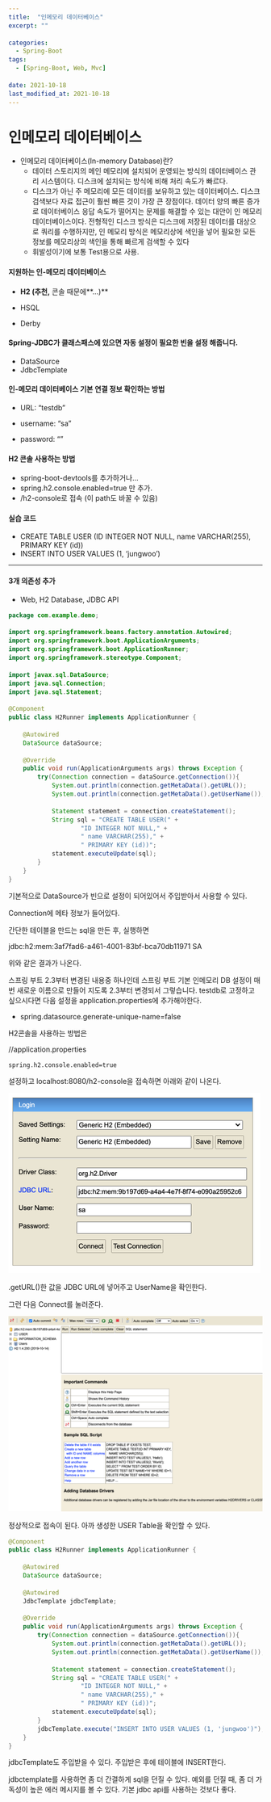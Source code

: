 ```yaml
---
title:  "인메모리 데이터베이스"
excerpt: ""

categories:
  - Spring-Boot
tags:
  - [Spring-Boot, Web, Mvc]
 
date: 2021-10-18
last_modified_at: 2021-10-18
---
```


# 인메모리 데이터베이스

- 인메모리 데이터베이스(In-memory Database)란?
  - 데이터 스토리지의 메인 메모리에 설치되어 운영되는 방식의 데이터베이스 관리 시스템이다. 디스크에 설치되는 방식에 비해 처리 속도가 빠르다.
  - 디스크가 아닌 주 메모리에 모든 데이터를 보유하고 있는 데이터베이스. 디스크 검색보다 자료 접근이 훨씬 빠른 것이 가장 큰 장점이다. 데이터 양의 빠른 증가로 데이터베이스 응답 속도가 떨어지는 문제를 해결할 수 있는 대안이 인 메모리 데이터베이스이다. 전형적인 디스크 방식은 디스크에 저장된 데이터를 대상으로 쿼리를 수행하지만, 인 메모리 방식은 메모리상에 색인을 넣어 필요한 모든 정보를 메모리상의 색인을 통해 빠르게 검색할 수 있다
  - 휘발성이기에 보통 Test용으로 사용.

#### 지원하는 인-메모리 데이터베이스

- **H2 (**추천**,** 콘솔 때문에**...)**

- HSQL

- Derby

  

#### Spring-JDBC가 클래스패스에 있으면 자동 설정이 필요한 빈을 설정 해줍니다.

- DataSource
- JdbcTemplate

#### 인-메모리 데이터베이스 기본 연결 정보 확인하는 방법

- URL: “testdb”

- username: “sa”
- password: “”



#### H2 콘솔 사용하는 방법

- spring-boot-devtools를 추가하거나...
- spring.h2.console.enabled=true 만 추가.
- /h2-console로 접속 (이 path도 바꿀 수 있음)

#### 실습 코드

- CREATE TABLE USER (ID INTEGER NOT NULL, name VARCHAR(255), PRIMARY KEY (id))
- INSERT INTO USER VALUES (1, ‘jungwoo’)

---



#### 3개 의존성 추가

- Web, H2 Database, JDBC API



```java
package com.example.demo;

import org.springframework.beans.factory.annotation.Autowired;
import org.springframework.boot.ApplicationArguments;
import org.springframework.boot.ApplicationRunner;
import org.springframework.stereotype.Component;

import javax.sql.DataSource;
import java.sql.Connection;
import java.sql.Statement;

@Component
public class H2Runner implements ApplicationRunner {

    @Autowired
    DataSource dataSource;

    @Override
    public void run(ApplicationArguments args) throws Exception {
        try(Connection connection = dataSource.getConnection()){
            System.out.println(connection.getMetaData().getURL());
            System.out.println(connection.getMetaData().getUserName());

            Statement statement = connection.createStatement();
            String sql = "CREATE TABLE USER(" +
                    "ID INTEGER NOT NULL," +
                    " name VARCHAR(255)," +
                    " PRIMARY KEY (id))";
            statement.executeUpdate(sql);
        }
    }
}
```

기본적으로 DataSource가 빈으로 설정이 되어있어서 주입받아서 사용할 수 있다.

Connection에 메타 정보가 들어있다.

간단한 테이블을 만드는 sql을 만든 후, 실행하면

jdbc:h2:mem:3af7fad6-a461-4001-83bf-bca70db11971
SA

위와 같은 결과가 나온다.

스프링 부트 2.3부터 변경된 내용중 하나인데 스프링 부트 기본 인메모리 DB 설정이 매번 새로운 이름으로 만들어 지도록 2.3부터 변경되서 그렇습니다. testdb로 고정하고 싶으시다면 다음 설정을 application.properties에 추가해야한다.

- spring.datasource.generate-unique-name=false

 

H2콘솔을 사용하는 방법은 

//application.properties

```
spring.h2.console.enabled=true
```

설정하고 localhost:8080/h2-console을 접속하면 아래와 같이 나온다.

<img src="img/image-20211017095432520.png" alt="image-20211017095432520" style="zoom:50%;" />

.getURL()한 값을 JDBC URL에 넣어주고 UserName을 확인한다.

그런 다음 Connect를 눌러준다.

<img src="img/image-20211017095534580.png" alt="image-20211017095534580" style="zoom:50%;" />

정상적으로 접속이 된다. 아까 생성한 USER Table을 확인할 수 있다.

```java
@Component
public class H2Runner implements ApplicationRunner {

    @Autowired
    DataSource dataSource;

    @Autowired
    JdbcTemplate jdbcTemplate;

    @Override
    public void run(ApplicationArguments args) throws Exception {
        try(Connection connection = dataSource.getConnection()){
            System.out.println(connection.getMetaData().getURL());
            System.out.println(connection.getMetaData().getUserName());

            Statement statement = connection.createStatement();
            String sql = "CREATE TABLE USER(" +
                    "ID INTEGER NOT NULL," +
                    " name VARCHAR(255)," +
                    " PRIMARY KEY (id))";
            statement.executeUpdate(sql);
        }
        jdbcTemplate.execute("INSERT INTO USER VALUES (1, 'jungwoo')");
    }
}
```

jdbcTemplate도 주입받을 수 있다. 주입받은 후에 테이블에 INSERT한다.

jdbctemplate를 사용하면 좀 더 간결하게 sql을 던질 수 있다. 예외를 던질 때, 좀 더 가독성이 높은 에러 메시지를 볼 수 있다. 기본 jdbc api를 사용하는 것보다 좋다.

